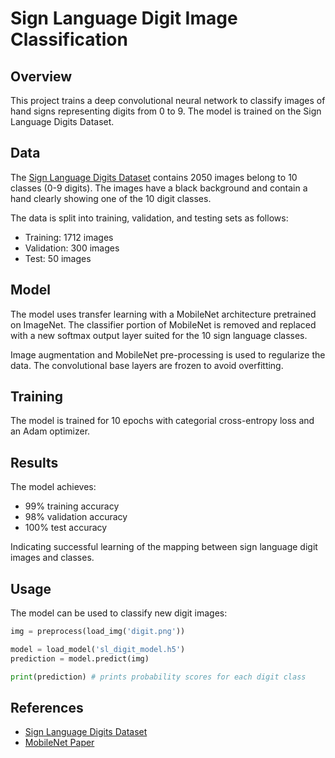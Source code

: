 # Sign Language Digit Image Classification

## Overview

This project trains a deep convolutional neural network to classify images of hand signs representing digits from 0 to 9. The model is trained on the Sign Language Digits Dataset.

## Data

The [Sign Language Digits Dataset](https://github.com/ardamavi/Sign-Language-Digits-Dataset) contains 2050 images belong to 10 classes (0-9 digits). The images have a black background and contain a hand clearly showing one of the 10 digit classes.

The data is split into training, validation, and testing sets as follows:

- Training: 1712 images 
- Validation: 300 images
- Test: 50 images

## Model

The model uses transfer learning with a MobileNet architecture pretrained on ImageNet. The classifier portion of MobileNet is removed and replaced with a new softmax output layer suited for the 10 sign language classes.

Image augmentation and MobileNet pre-processing is used to regularize the data. The convolutional base layers are frozen to avoid overfitting.

## Training

The model is trained for 10 epochs with categorial cross-entropy loss and an Adam optimizer. 

## Results

The model achieves:

- 99% training accuracy
- 98% validation accuracy
- 100% test accuracy

Indicating successful learning of the mapping between sign language digit images and classes.

## Usage

The model can be used to classify new digit images:

```python
img = preprocess(load_img('digit.png'))

model = load_model('sl_digit_model.h5')
prediction = model.predict(img) 

print(prediction) # prints probability scores for each digit class
```

## References

- [Sign Language Digits Dataset](https://github.com/ardamavi/Sign-Language-Digits-Dataset)
- [MobileNet Paper](https://arxiv.org/abs/1704.04861)
